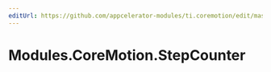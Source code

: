 ```yaml
---
editUrl: https://github.com/appcelerator-modules/ti.coremotion/edit/master/apidoc/StepCounter.yml
---
```

# Modules.CoreMotion.StepCounter

<TypeHeader/>

<ApiDocs/>
